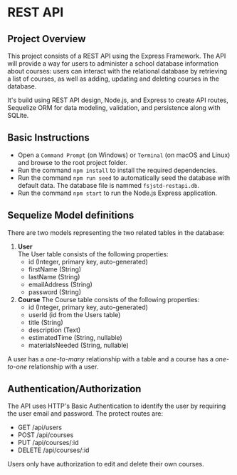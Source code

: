 # REST API
## Project Overview
This project consists of a REST API using the Express Framework. The API will provide a way for users to administer a school database information about courses: users can interact with the relational database by retrieving a list of courses, as well as adding, updating and deleting courses in the database.

It's build using REST API design, Node.js, and Express to create API routes, Sequelize ORM for data modeling, validation, and persistence along with SQLite.

## Basic Instructions
- Open a `Command Prompt` (on Windows) or `Terminal` (on macOS and Linux) and browse to the root project folder.
- Run the command `npm install` to install the required dependencies.
- Run the command `npm run seed` to automatically seed the database with default data. The database file is nammed `fsjstd-restapi.db`.
- Run the command `npm start` to run the Node.js Express application.

## Sequelize Model definitions
There are two models representing the two related tables in the database:
1. **User** <br>
The User table consists of the following properties:
    - id (Integer, primary key, auto-generated)
    - firstName (String)
    - lastName (String)
    - emailAddress (String)
    - password (String)
2. **Course**
The Course table consists of the following properties:
    - id (Integer, primary key, auto-generated)
    - userId (id from the Users table)
    - title (String)
    - description (Text)
    - estimatedTime (String, nullable)
    - materialsNeeded (String, nullable)

A user has a *one-to-many* relationship with a table and a course has a *one-to-one* relationship with a user.

## Authentication/Authorization
The API uses HTTP's Basic Authentication to identify the user by requiring the user email and password. The protect routes are:
- GET /api/users
- POST /api/courses
- PUT /api/courses/:id
- DELETE /api/courses/:id

Users only have authorization to edit and delete their own courses.